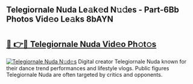 ## Telegiornale Nuda Le𝚊k𝚎d N𝚞𝚍es - Part-6Bb Photos Vid𝚎o Le𝚊ks 8bAYN

# <h2><a href="http://fbbsqv2.evod.top/?m=Telegiornale+Nuda">🔗 👉🔴 Telegiornale Nuda Vid𝚎o Ph𝚘t𝚘s</a></h2>

[![Telegiornale Nuda N𝚞d𝚎s](https://i.imgur.com/8V9OHl7.gif)](http://fbbsqv2.evod.top/?m=Telegiornale+Nuda)
Digital creator Telegiornale Nuda known for their dance trend performances and lifestyle vlogs. Public figures Telegiornale Nuda are often targeted by critics and opponents. 
